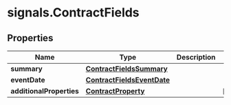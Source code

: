 # signals.ContractFields

## Properties

Name | Type | Description | Notes
------------ | ------------- | ------------- | -------------
**summary** | [**ContractFieldsSummary**](ContractFieldsSummary.md) |  | 
**eventDate** | [**ContractFieldsEventDate**](ContractFieldsEventDate.md) |  | 
**additionalProperties** | [**ContractProperty**](ContractProperty.md) |  | [optional] 


